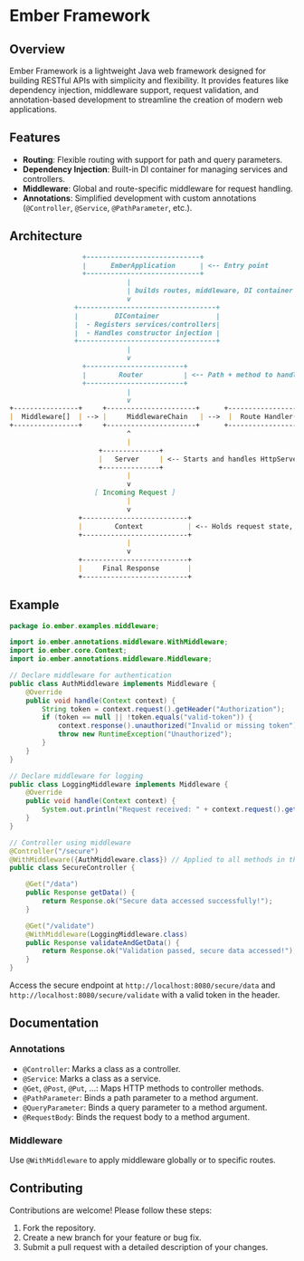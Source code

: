 # Ember Framework

## Overview
Ember Framework is a lightweight Java web framework designed for building RESTful APIs with simplicity and flexibility. It provides features like dependency injection, middleware support, request validation, and annotation-based development to streamline the creation of modern web applications.

## Features
- **Routing**: Flexible routing with support for path and query parameters.
- **Dependency Injection**: Built-in DI container for managing services and controllers.
- **Middleware**: Global and route-specific middleware for request handling.
- **Annotations**: Simplified development with custom annotations (`@Controller`, `@Service`, `@PathParameter`, etc.).

## Architecture

```markdown
                  +----------------------------+
                  |      EmberApplication      | <-- Entry point
                  +----------------------------+
                             |
                             | builds routes, middleware, DI container
                             v
                +----------------------------------+
                |         DIContainer              |
                |  - Registers services/controllers|
                |  - Handles constructor injection |
                +----------------------------------+
                             |
                             v
                  +------------------------+
                  |        Router          | <-- Path + method to handler
                  +------------------------+
                             |
                             v
+----------------+     +----------------------+      +-------------------+
|  Middleware[]  | --> |     MiddlewareChain   | -->  |  Route Handler(s) |
+----------------+     +----------------------+      +-------------------+
                             ^
                             |
                      +--------------+
                      |   Server     | <-- Starts and handles HttpServer
                      +--------------+
                             |
                             v
                     [ Incoming Request ]
                             |
                             v
                 +--------------------------+
                 |        Context           | <-- Holds request state, response, etc.
                 +--------------------------+
                             |
                             v
                 +--------------------------+
                 |     Final Response       |
                 +--------------------------+

```


## Example

```java
package io.ember.examples.middleware;

import io.ember.annotations.middleware.WithMiddleware;
import io.ember.core.Context;
import io.ember.annotations.middleware.Middleware;

// Declare middleware for authentication
public class AuthMiddleware implements Middleware {
    @Override
    public void handle(Context context) {
        String token = context.request().getHeader("Authorization");
        if (token == null || !token.equals("valid-token")) {
            context.response().unauthorized("Invalid or missing token");
            throw new RuntimeException("Unauthorized");
        }
    }
}

// Declare middleware for logging
public class LoggingMiddleware implements Middleware {
    @Override
    public void handle(Context context) {
        System.out.println("Request received: " + context.request().getPath());
    }
}

// Controller using middleware
@Controller("/secure")
@WithMiddleware({AuthMiddleware.class}) // Applied to all methods in this controller
public class SecureController {

    @Get("/data")
    public Response getData() {
        return Response.ok("Secure data accessed successfully!");
    }

    @Get("/validate")
    @WithMiddleware(LoggingMiddleware.class)
    public Response validateAndGetData() {
        return Response.ok("Validation passed, secure data accessed!");
    }
}
```

Access the secure endpoint at `http://localhost:8080/secure/data` and `http://localhost:8080/secure/validate`  with a valid token in the header.

## Documentation

### Annotations
- `@Controller`: Marks a class as a controller.
- `@Service`: Marks a class as a service.
- `@Get`, `@Post`, `@Put`, ...: Maps HTTP methods to controller methods.
- `@PathParameter`: Binds a path parameter to a method argument.
- `@QueryParameter`: Binds a query parameter to a method argument.
- `@RequestBody`: Binds the request body to a method argument.

### Middleware
Use `@WithMiddleware` to apply middleware globally or to specific routes.


## Contributing
Contributions are welcome! Please follow these steps:
1. Fork the repository.
2. Create a new branch for your feature or bug fix.
3. Submit a pull request with a detailed description of your changes.

